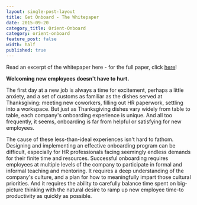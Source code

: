 ```yaml
---
layout: single-post-layout
title: Get Onboard - The Whitepaper
date: 2015-09-20
category_title: Orient-Onboard
category: orient-onboard
feature_post: false
width: half
published: true
---
```


Read an excerpt of the whitepaper here - for the full paper, click [here](http://eepurl.com/bA2WV9)!

**Welcoming new employees doesn't have to hurt.**

The first day at a new job is always a time for excitement, perhaps a little anxiety, and a set of customs as familiar as the dishes served at Thanksgiving: meeting new coworkers, filling out HR  paperwork, settling into a workspace. But just as Thanksgiving dishes vary widely from table to table, each company's onboarding experience is unique. And all too frequently, it seems, onboarding is far from helpful or satisfying for new employees.

The cause of these less-than-ideal experiences isn't hard to fathom. Designing and implementing an effective onboarding program can be difficult, especially for HR professionals facing seemingly endless demands for their finite time and resources. Successful onboarding requires employees at multiple levels of the company to participate in formal and informal teaching and mentoring. It requires a deep understanding of the company's culture, and a plan for how to meaningfully impart those cultural priorities. And it requires the ability to carefully balance time spent on big-picture thinking with the natural desire to ramp up new employee time-to productivity as quickly as possible.
